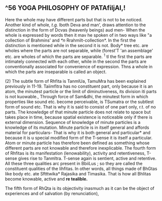 ## **^56 YOGA PHILOSOPHY OF PATAfiljAI,!**

Here the whole may have different parts but that is not to be noticed. Another kind of whole, *t.g.* lboth Deva and man', draws attention to the distinction in the form of Dcvas (heavenly beings) aud men- When the whole is expressed by words then it mav he spoken of in two ways like "a collection of Brahmins' and *\*n* Rrahmilt-collection\*. In the first the distinction is mentioned while in the second it is not. Body\* tree etc. are wholes where the parts are not separable, while (forest'T 'an assemblage' etc. are wholes of which the parts are separable. <sup>1</sup> tl the first the parts are intimately connected with each other, while in the second the parts are conventionally associated for convenience of expression. Thns a whole in which the parts are inseparable is called an object.

(2) The subtle form of Rhfita is TanmlUa, TamuMra has been explained previously in 11-19. Taiimfitra has no constituent part, only because it is an atom, the minutest particle or the limit of diminutiveness, its division iti parts is not kuowable., Through force of Sam&dhi, the minutest form in which properties like sound etc. become perceivable, is TSumatra or the subtlest form of sound etc. That is why it is said to consist of one part only, r.t. of no parts. The knowledge of that minute particle does not relate to space but takes place in time, because spatial existence is noticeable only if there is external dimension. Sequence of knowledge of minute particles is a knowledge of its mutation. Minute particle is in itself general and affords material for particulars- That is why it is both general and particular\* and because it is u special modified form of the T-sense it is itself a particular. Atom or minute particle has therefore been defined as something whose different parts are not knowable and therefore inexplicable. The fourth form of Rhfitas is its manifestation (lenowability), activity and retentiveness, T-sense gives rise to Tanmltra. T-sense again is sentient, active and retentive. All these three qualities arc present in BbiiLus ; so they are called the constituent qualities of the lihfitas. In other words, all things made of BhGtas like body etc. ate Sftttwika\* Rajasika and Timasika. That is how all Bhlitas become knowable, active and **re tealible.**

The fifth form of RhQta is its objectivity inasmuch as it can be the object of experiences and of salvation (by renunciation),